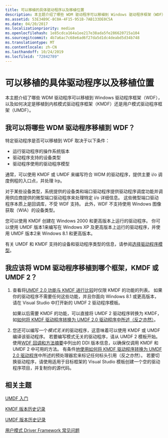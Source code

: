```yaml
---
title: 可以移植的具体驱动程序以及移植位置
description: 本主题介绍了哪些 WDM 驱动程序可以移植到 Windows 驱动程序框架（WDF），以及如何决定是移植到内核模式驱动程序框架（KMDF）还是用户模式驱动程序框架（UMDF）。
ms.assetid: 53E34B9C-8C0A-4F15-951B-7AB133DE0C5A
ms.date: 04/20/2017
ms.localizationpriority: medium
ms.openlocfilehash: 1e85cdca164a1ee217e38ada5fe286620715a104
ms.sourcegitcommit: 4b7a6ac7c68e6ad6f27da5d1dc4deabd5d34b748
ms.translationtype: MT
ms.contentlocale: zh-CN
ms.lasthandoff: 10/24/2019
ms.locfileid: "72842789"
---
```

# <a name="which-drivers-can-be-ported-and-where"></a>可以移植的具体驱动程序以及移植位置


本主题介绍了哪些 WDM 驱动程序可以移植到 Windows 驱动程序框架（WDF），以及如何决定是移植到内核模式驱动程序框架（KMDF）还是用户模式驱动程序框架（UMDF）。

## <a name="which-wdm-drivers-can-i-port-to-wdf"></a>我可以将哪些 WDM 驱动程序移植到 WDF？


特定驱动程序是否可以移植到 WDF 取决于以下条件：

-   运行驱动程序的操作系统版本
-   驱动程序支持的设备类型
-   驱动程序使用的驱动程序模型

通常，可以使用 KMDF 或 UMDF 来编写符合 WDM 的驱动程序，提供主要 i/o 调度例程的入口点，并处理 Irp。

对于某些设备类型，系统提供的设备类和端口驱动程序提供驱动程序调度功能并调用供应商提供的微型端口驱动程序来处理特定 i/o 详细信息。 这些微型端口驱动程序本质上是回调库，不受 WDF 支持。 此外，WDF 不支持使用 Windows 图像获取（WIA）的设备类型。

您可以使用 KMDF 创建在 Windows 2000 和更高版本上运行的驱动程序。 你可以使用 UMDF 版本1来编写在 Windows XP 及更高版本上运行的驱动程序，并使用 UMDF 版本2来 Windows 8.1 和更高版本。

有关 UMDF 和 KMDF 支持的设备和驱动程序类型的信息，请参阅[选择驱动程序模型](https://docs.microsoft.com/windows-hardware/drivers/gettingstarted/choosing-a-driver-model)。

## <a name="which-framework-should-i-port-my-wdm-driver-to-kmdf-or-umdf-2"></a>我应该将 WDM 驱动程序移植到哪个框架，KMDF 或 UMDF 2？


1.  查看将[UMDF 2.0 功能与 KMDF 进行比较](comparing-umdf-2-0-functionality-to-kmdf.md)时仅限 KMDF 的功能的列表。 如果你的驱动程序不需要任何这些功能，并且你面向 Windows 8.1 或更高版本，请在 Visual Studio 中打开新的 UMDF 2 驱动程序模板。

    如果以后需要 KMDF 的功能，可以直接将 UMDF 2 驱动程序转换为 KMDF，如[如何将 KMDF 驱动程序转换为 UMDF 2.0 驱动程序中所述（反之亦然）](how-to-generate-a-umdf-driver-from-a-kmdf-driver.md)。

2.  您还可以编写一个*模式无关*的驱动程序，这意味着可以使用 KMDF 或 UMDF 编译该驱动程序。 若要编写模式无关的驱动程序，请从 UMDF 2 模板开始。 使用[WDF 回调和方法摘要](https://docs.microsoft.com/windows-hardware/drivers/ddi/_wdf/)中列出的 DDI 版本信息，以确保仅调用 KMDF 和 UMDF 2 中可用的方法。 有条件[地使用如何将 KMDF 驱动程序转换为 UMDF 2.0 驱动程序](how-to-generate-a-umdf-driver-from-a-kmdf-driver.md)中所述的预处理器宏来标记任何标头引用（反之亦然）。 若要切换驱动程序，请使用适用于目标框架的 Visual Studio 模板创建一个空的驱动程序项目，并复制你的源代码。

## <a name="related-topics"></a>相关主题


[UMDF 入门](https://docs.microsoft.com/windows-hardware/drivers/wdf/getting-started-with-umdf-version-2)

[KMDF 版本历史记录](kmdf-version-history.md)

[UMDF 版本历史记录](umdf-version-history.md)

[用户模式 Driver Framework 常见问题](user-mode-driver-framework-frequently-asked-questions.md)

 

 






